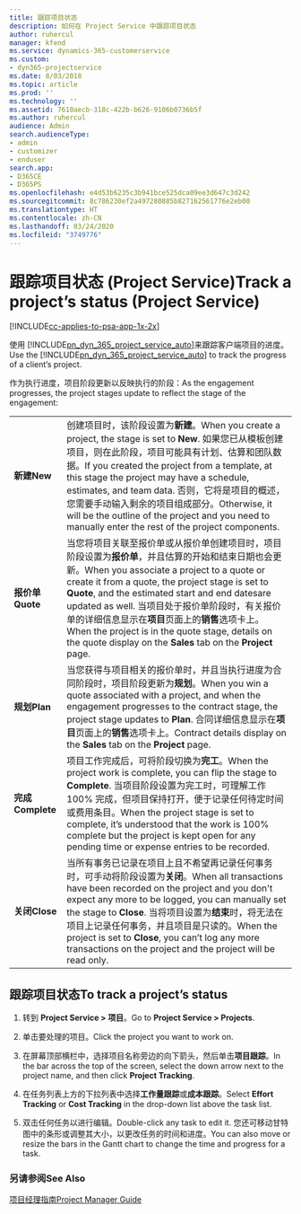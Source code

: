 ```yaml
---
title: 跟踪项目状态
description: 如何在 Project Service 中跟踪项目状态
author: ruhercul
manager: kfend
ms.service: dynamics-365-customerservice
ms.custom:
- dyn365-projectservice
ms.date: 8/03/2018
ms.topic: article
ms.prod: ''
ms.technology: ''
ms.assetid: 7610aecb-318c-422b-b626-9106b0736b5f
ms.author: ruhercul
audience: Admin
search.audienceType:
- admin
- customizer
- enduser
search.app:
- D365CE
- D365PS
ms.openlocfilehash: e4d53b6235c3b941bce525dca09ee3d647c3d242
ms.sourcegitcommit: 8c786230ef2a497280885b827162561776e2eb00
ms.translationtype: HT
ms.contentlocale: zh-CN
ms.lasthandoff: 03/24/2020
ms.locfileid: "3749776"
---
```

# <a name="track-a-projects-status-project-service"></a><span data-ttu-id="b087a-103">跟踪项目状态 (Project Service)</span><span class="sxs-lookup"><span data-stu-id="b087a-103">Track a project’s status (Project Service)</span></span>

[!INCLUDE[cc-applies-to-psa-app-1x-2x](../includes/cc-applies-to-psa-app-1x-2x.md)]

<span data-ttu-id="b087a-104">使用 [!INCLUDE[pn_dyn_365_project_service_auto](../includes/pn-dyn-365-project-service-auto.md)]来跟踪客户端项目的进度。</span><span class="sxs-lookup"><span data-stu-id="b087a-104">Use the [!INCLUDE[pn_dyn_365_project_service_auto](../includes/pn-dyn-365-project-service-auto.md)] to track the progress of a client’s project.</span></span>  

<span data-ttu-id="b087a-105">作为执行进度，项目阶段更新以反映执行的阶段：</span><span class="sxs-lookup"><span data-stu-id="b087a-105">As the engagement progresses, the project stages update to reflect the stage of the engagement:</span></span>  


|              |                                                                                                                                                                                                                                                                                                  |
|--------------|--------------------------------------------------------------------------------------------------------------------------------------------------------------------------------------------------------------------------------------------------------------------------------------------------|
|   <span data-ttu-id="b087a-106">**新建**</span><span class="sxs-lookup"><span data-stu-id="b087a-106">**New**</span></span>    | <span data-ttu-id="b087a-107">创建项目时，该阶段设置为**新建**。</span><span class="sxs-lookup"><span data-stu-id="b087a-107">When you create a project, the stage is set to **New**.</span></span> <span data-ttu-id="b087a-108">如果您已从模板创建项目，则在此阶段，项目可能具有计划、估算和团队数据。</span><span class="sxs-lookup"><span data-stu-id="b087a-108">If you created the project from a template, at this stage the project may have a schedule, estimates, and team data.</span></span> <span data-ttu-id="b087a-109">否则，它将是项目的概述，您需要手动输入剩余的项目组成部分。</span><span class="sxs-lookup"><span data-stu-id="b087a-109">Otherwise, it will be the outline of the project and you need to manually enter the rest of the project components.</span></span> |
|  <span data-ttu-id="b087a-110">**报价单**</span><span class="sxs-lookup"><span data-stu-id="b087a-110">**Quote**</span></span>   |      <span data-ttu-id="b087a-111">当您将项目关联至报价单或从报价单创建项目时，项目阶段设置为**报价单**，并且估算的开始和结束日期也会更新。</span><span class="sxs-lookup"><span data-stu-id="b087a-111">When you associate a project to a quote or create it from a quote, the project stage is set to **Quote**, and the estimated start and end datesare updated as well.</span></span> <span data-ttu-id="b087a-112">当项目处于报价单阶段时，有关报价单的详细信息显示在**项目**页面上的**销售**选项卡上。</span><span class="sxs-lookup"><span data-stu-id="b087a-112">When the project is in the quote stage, details on the quote display on the **Sales** tab on the **Project** page.</span></span>      |
|   <span data-ttu-id="b087a-113">**规划**</span><span class="sxs-lookup"><span data-stu-id="b087a-113">**Plan**</span></span>   |                                     <span data-ttu-id="b087a-114">当您获得与项目相关的报价单时，并且当执行进度为合同阶段时，项目阶段更新为**规划**。</span><span class="sxs-lookup"><span data-stu-id="b087a-114">When you win a quote associated with a project, and when the engagement progresses to the contract stage, the project stage updates to **Plan**.</span></span> <span data-ttu-id="b087a-115">合同详细信息显示在**项目**页面上的**销售**选项卡上。</span><span class="sxs-lookup"><span data-stu-id="b087a-115">Contract details display on the **Sales** tab on the **Project** page.</span></span>                                      |
| <span data-ttu-id="b087a-116">**完成**</span><span class="sxs-lookup"><span data-stu-id="b087a-116">**Complete**</span></span> |                    <span data-ttu-id="b087a-117">项目工作完成后，可将阶段切换为**完工**。</span><span class="sxs-lookup"><span data-stu-id="b087a-117">When the project work is complete, you can flip the stage to **Complete**.</span></span> <span data-ttu-id="b087a-118">当项目阶段设置为完工时，可理解工作 100% 完成，但项目保持打开，便于记录任何待定时间或费用条目。</span><span class="sxs-lookup"><span data-stu-id="b087a-118">When the project stage is set to complete, it’s understood that the work is 100% complete but the project is kept open for any pending time or expense entries to be recorded.</span></span>                     |
|  <span data-ttu-id="b087a-119">**关闭**</span><span class="sxs-lookup"><span data-stu-id="b087a-119">**Close**</span></span>   |           <span data-ttu-id="b087a-120">当所有事务已记录在项目上且不希望再记录任何事务时，可手动将阶段设置为**关闭**。</span><span class="sxs-lookup"><span data-stu-id="b087a-120">When all transactions have been recorded on the project and you don't expect any more to be logged, you can manually set the stage to **Close**.</span></span> <span data-ttu-id="b087a-121">当将项目设置为**结束**时，将无法在项目上记录任何事务，并且项目是只读的。</span><span class="sxs-lookup"><span data-stu-id="b087a-121">When the project is set to **Close**, you can’t log any more transactions on the project and the project will be read only.</span></span>           |

## <a name="to-track-a-projects-status"></a><span data-ttu-id="b087a-122">跟踪项目状态</span><span class="sxs-lookup"><span data-stu-id="b087a-122">To track a project’s status</span></span>  

1.  <span data-ttu-id="b087a-123">转到 **Project Service > 项目**。</span><span class="sxs-lookup"><span data-stu-id="b087a-123">Go to **Project Service > Projects**.</span></span>  

2.  <span data-ttu-id="b087a-124">单击要处理的项目。</span><span class="sxs-lookup"><span data-stu-id="b087a-124">Click the project you want to work on.</span></span>  

3.  <span data-ttu-id="b087a-125">在屏幕顶部横栏中，选择项目名称旁边的向下箭头，然后单击**项目跟踪**。</span><span class="sxs-lookup"><span data-stu-id="b087a-125">In the bar across the top of the screen, select the down arrow next to the project name, and then click **Project Tracking**.</span></span>  

4.  <span data-ttu-id="b087a-126">在任务列表上方的下拉列表中选择**工作量跟踪**或**成本跟踪**。</span><span class="sxs-lookup"><span data-stu-id="b087a-126">Select **Effort Tracking** or **Cost Tracking** in the drop-down list above the task list.</span></span>  

5.  <span data-ttu-id="b087a-127">双击任何任务以进行编辑。</span><span class="sxs-lookup"><span data-stu-id="b087a-127">Double-click any task to edit it.</span></span> <span data-ttu-id="b087a-128">您还可移动甘特图中的条形或调整其大小，以更改任务的时间和进度。</span><span class="sxs-lookup"><span data-stu-id="b087a-128">You can also move or resize the bars in the Gantt chart to change the time and progress for a task.</span></span>  

### <a name="see-also"></a><span data-ttu-id="b087a-129">另请参阅</span><span class="sxs-lookup"><span data-stu-id="b087a-129">See Also</span></span>  
 [<span data-ttu-id="b087a-130">项目经理指南</span><span class="sxs-lookup"><span data-stu-id="b087a-130">Project Manager Guide</span></span>](../project-service/project-manager-guide.md)
